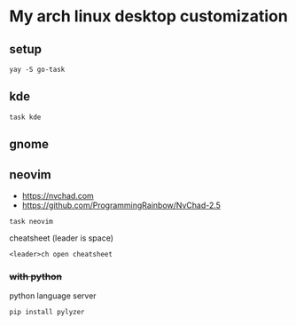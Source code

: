 # My arch linux desktop customization

## setup

```
yay -S go-task

```



## kde

```
task kde
```



## gnome


## neovim

- https://nvchad.com
- https://github.com/ProgrammingRainbow/NvChad-2.5

```
task neovim
```

cheatsheet (leader is space)
```
<leader>ch open cheatsheet

```

### ~~with python~~

python language server
```
pip install pylyzer
```

